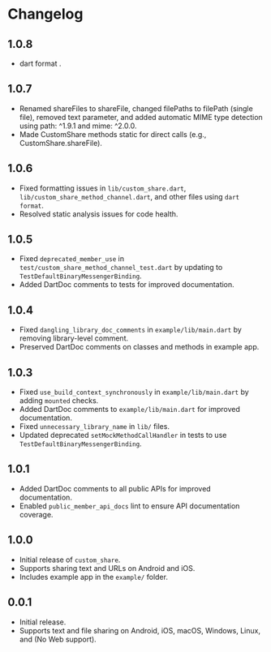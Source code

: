 # Changelog

## 1.0.8
- dart format .

## 1.0.7
- Renamed shareFiles to shareFile, changed filePaths to filePath (single file), removed text parameter, and added automatic MIME type detection using path: ^1.9.1 and mime: ^2.0.0.
- Made CustomShare methods static for direct calls (e.g., CustomShare.shareFile).

## 1.0.6
- Fixed formatting issues in `lib/custom_share.dart`, `lib/custom_share_method_channel.dart`, and other files using `dart format`.
- Resolved static analysis issues for code health.

## 1.0.5
- Fixed `deprecated_member_use` in `test/custom_share_method_channel_test.dart` by updating to `TestDefaultBinaryMessengerBinding`.
- Added DartDoc comments to tests for improved documentation.

## 1.0.4
- Fixed `dangling_library_doc_comments` in `example/lib/main.dart` by removing library-level comment.
- Preserved DartDoc comments on classes and methods in example app.

## 1.0.3
- Fixed `use_build_context_synchronously` in `example/lib/main.dart` by adding `mounted` checks.
- Added DartDoc comments to `example/lib/main.dart` for improved documentation.
- Fixed `unnecessary_library_name` in `lib/` files.
- Updated deprecated `setMockMethodCallHandler` in tests to use `TestDefaultBinaryMessengerBinding`.

## 1.0.1
- Added DartDoc comments to all public APIs for improved documentation.
- Enabled `public_member_api_docs` lint to ensure API documentation coverage.

## 1.0.0
- Initial release of `custom_share`.
- Supports sharing text and URLs on Android and iOS.
- Includes example app in the `example/` folder.

## 0.0.1
- Initial release.
- Supports text and file sharing on Android, iOS, macOS, Windows, Linux, and (No Web support).